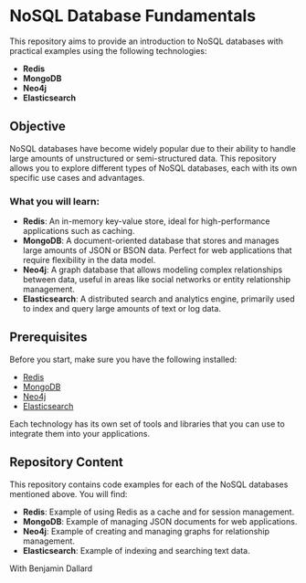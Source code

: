 # NoSQL Database Fundamentals

This repository aims to provide an introduction to NoSQL databases with practical examples using the following technologies:

- **Redis**
- **MongoDB**
- **Neo4j**
- **Elasticsearch**

## Objective

NoSQL databases have become widely popular due to their ability to handle large amounts of unstructured or semi-structured data. This repository allows you to explore different types of NoSQL databases, each with its own specific use cases and advantages.

### What you will learn:
- **Redis**: An in-memory key-value store, ideal for high-performance applications such as caching.
- **MongoDB**: A document-oriented database that stores and manages large amounts of JSON or BSON data. Perfect for web applications that require flexibility in the data model.
- **Neo4j**: A graph database that allows modeling complex relationships between data, useful in areas like social networks or entity relationship management.
- **Elasticsearch**: A distributed search and analytics engine, primarily used to index and query large amounts of text or log data.

## Prerequisites

Before you start, make sure you have the following installed:
- [Redis](https://redis.io/download)
- [MongoDB](https://www.mongodb.com/try/download/community)
- [Neo4j](https://neo4j.com/download/)
- [Elasticsearch](https://www.elastic.co/downloads/elasticsearch)

Each technology has its own set of tools and libraries that you can use to integrate them into your applications.

## Repository Content

This repository contains code examples for each of the NoSQL databases mentioned above. You will find:
- **Redis**: Example of using Redis as a cache and for session management.
- **MongoDB**: Example of managing JSON documents for web applications.
- **Neo4j**: Example of creating and managing graphs for relationship management.
- **Elasticsearch**: Example of indexing and searching text data.







With Benjamin Dallard



